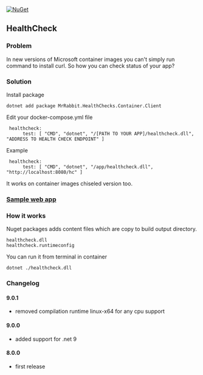 [![NuGet](https://img.shields.io/nuget/v/MrRabbit.HealthChecks.Container.Client)](https://www.nuget.org/packages/MrRabbit.HealthChecks.Container.Client/)

## HealthCheck

### Problem
In new versions of Microsoft container images you can't simply run command to install curl. 
So how you can check status of your app?

### Solution
Install package
```
dotnet add package MrRabbit.HealthChecks.Container.Client 
```

Edit your docker-compose.yml file
```
 healthcheck:
      test: [ "CMD", "dotnet", "/[PATH TO YOUR APP]/healthcheck.dll", "ADDRESS TO HEALTH CHECK ENDPOINT" ]
```

Example
```
 healthcheck:
      test: [ "CMD", "dotnet", "/app/healthcheck.dll", "http://localhost:8080/hc" ]
```

It works on container images chiseled version too.

### [Sample web app](https://github.com/lkroliko/HealthCheck/blob/develop/docs/SAMPLE.md)

### How it works
Nuget packages adds content files which are copy to build output directory.
```
healthcheck.dll
healthcheck.runtimeconfig
```
You can run it from terminal in container
```
dotnet ./healthcheck.dll
```

### Changelog

#### 9.0.1
- removed compilation runtime linux-x64 for any cpu support

#### 9.0.0
- added support for .net 9

#### 8.0.0
- first release